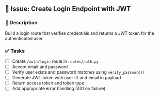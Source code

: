 ## 🔐 Issue: Create Login Endpoint with JWT

### 📌 Description
Build a login route that verifies credentials and returns a JWT token for the authenticated user.

### ✅ Tasks
- [ ] Create `/auth/login` route in `routes/auth.py`
- [ ] Accept email and password
- [ ] Verify user exists and password matches using `verify_password()`
- [ ] Generate JWT token with user ID and email in payload
- [ ] Return access token and token type
- [ ] Add appropriate error handling (401 on failure)
